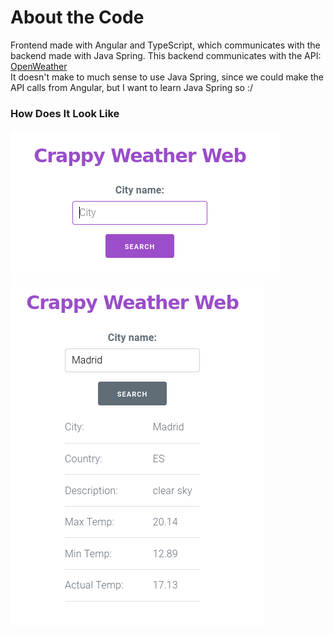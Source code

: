 # About the Code

Frontend made with Angular and TypeScript, which communicates with the backend made with Java Spring. This backend communicates with the API: [OpenWeather](openweathermap.org)  
It doesn't make to much sense to use Java Spring, since we could make the API calls from Angular, but I want to learn Java Spring so :/

### How Does It Look Like
![First Image](img/img_1.png)  
![Second Image](img/img_2.png)
